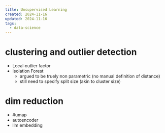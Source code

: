 ```yaml
---
title: Unsupervised Learning
created: 2024-11-16
updated: 2024-11-16
tags: 
  - data-science
---
```


# clustering and outlier detection
- Local outlier factor
- Isolation Forest
  - argued to be truely non parametric (no manual definition of distance)
  - still need to specify split size (akin to cluster size)

# dim reduction
- #umap
- autoencoder
- llm embedding